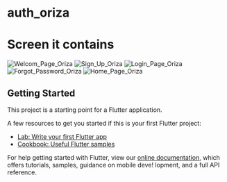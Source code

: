 # auth_oriza
# Screen it contains

![Welcom_Page_Oriza](https://user-images.githubusercontent.com/77261121/175975481-f2045fe3-f83f-4867-86e0-56a43005c122.jpg)
![Sign_Up_Oriza](https://user-images.githubusercontent.com/77261121/175975664-60ae7984-5f89-4a66-b1f3-9272633bf5c2.jpg)
![Login_Page_Oriza](https://user-images.githubusercontent.com/77261121/175975683-61350d92-f978-4bed-9faa-0fde64a94bd4.jpg)
![Forgot_Password_Oriza](https://user-images.githubusercontent.com/77261121/175975883-539ca57a-7c7c-43b6-a7bc-89602f0629de.jpg)
![Home_Page_Oriza](https://user-images.githubusercontent.com/77261121/175975927-1c8745d6-3a8b-474c-b037-de0bfd5f56db.jpg)

## Getting Started

This project is a starting point for a Flutter application.

A few resources to get you started if this is your first Flutter project:

- [Lab: Write your first Flutter app](https://flutter.dev/docs/get-started/codelab)
- [Cookbook: Useful Flutter samples](https://flutter.dev/docs/cookbook)

For help getting started with Flutter, view our
[online documentation](https://flutter.dev/docs), which offers tutorials,
samples, guidance on mobile deve!
lopment, and a full API reference.
